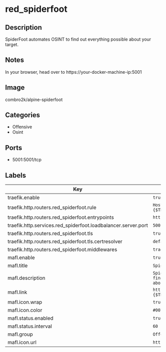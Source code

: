 # red_spiderfoot

## Description
SpiderFoot automates OSINT to find out everything possible about your target.

## Notes
In your browser, head over to https://your\-docker\-machine\-ip:5001

## Image
combro2k/alpine-spiderfoot

## Categories
- Offensive
- Osint

## Ports
- 5001:5001/tcp

## Labels
| Key | Value |
|-----|-------|
| traefik.enable | ```true``` |
| traefik.http.routers.red_spiderfoot.rule | ```Host(`red_spiderfoot.{$TRAEFIK_INGRESS_DOMAIN}`)``` |
| traefik.http.routers.red_spiderfoot.entrypoints | ```https``` |
| traefik.http.services.red_spiderfoot.loadbalancer.server.port | ```5001``` |
| traefik.http.routers.red_spiderfoot.tls | ```true``` |
| traefik.http.routers.red_spiderfoot.tls.certresolver | ```default``` |
| traefik.http.routers.red_spiderfoot.middlewares | ```traefik-forward-auth``` |
| mafl.enable | ```true``` |
| mafl.title | ```Spiderfoot``` |
| mafl.description | ```SpiderFoot automates OSINT to find out everything possible about your target.``` |
| mafl.link | ```https://red_spiderfoot.{$TRAEFIK_INGRESS_DOMAIN}``` |
| mafl.icon.wrap | ```true``` |
| mafl.icon.color | ```#007acc``` |
| mafl.status.enabled | ```true``` |
| mafl.status.interval | ```60``` |
| mafl.group | ```Offensive``` |
| mafl.icon.url | ```https://i.imgur.com/4lffWWS.png``` |

